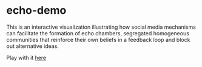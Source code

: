 # echo-demo

This is an interactive visualization illustrating how social media mechanisms can facilitate the formation of echo chambers, segregated homogeneous communities that reinforce their own beliefs in a feedback loop and block out alternative ideas.

Play with it [here](http://haoopeng.github.io/echo/)
